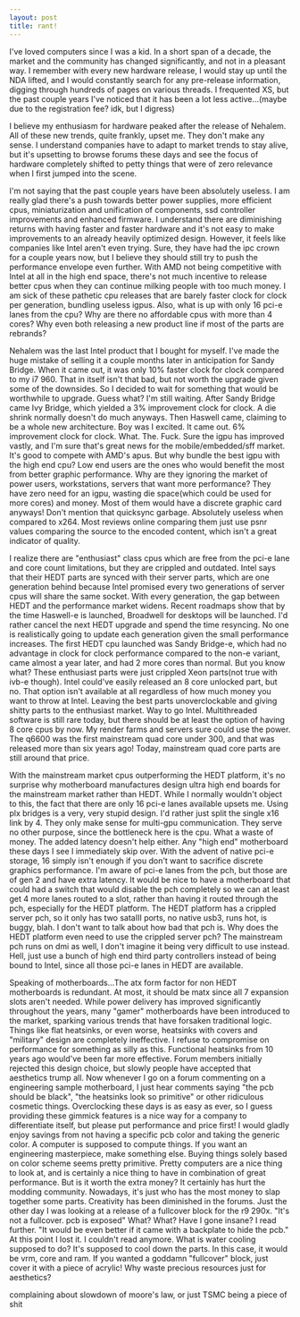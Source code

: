 ```yaml
---
layout: post
title: rant!
---
```


I've loved computers since I was a kid. In a short span of a decade, the market and the community has changed significantly, and not in a pleasant way. I remember with every new hardware release, I would stay up until the NDA lifted, and I would constantly search for any pre-release information, digging through hundreds of pages on various threads. I frequented XS, but the past couple years I've noticed that it has been a lot less active...(maybe due to the registration fee? idk, but I digress)  

I believe my enthusiasm for hardware peaked after the release of Nehalem. All of these new trends, quite frankly, upset me. They don't make any sense. I understand companies have to adapt to market trends to stay alive, but it's upsetting to browse forums these days and see the focus of hardware completely shifted to petty things that were of zero relevance when I first jumped into the scene.  

I'm not saying that the past couple years have been absolutely useless. I am really glad there's a push towards better power supplies, more efficient cpus, miniaturization and unification of components, ssd controller improvements and enhanced firmware. I understand there are diminishing returns with having faster and faster hardware and it's not easy to make improvements to an already heavily optimized design. However, it feels like companies like Intel aren't even trying. Sure, they have had the ipc crown for a couple years now, but I believe they should still try to push the performance envelope even further. With AMD not being competitive with Intel at all in the high end space, there's not much incentive to release better cpus when they can continue milking people with too much money. I am sick of these pathetic cpu releases that are barely faster clock for clock per generation, bundling useless igpus. Also, what is up with only 16 pci-e lanes from the cpu? Why are there no affordable cpus with more than 4 cores? Why even both releasing a new product line if most of the parts are rebrands?  

Nehalem was the last Intel product that I bought for myself. I've made the huge mistake of selling it a couple months later in anticipation for Sandy Bridge. When it came out, it was only 10% faster clock for clock compared to my i7 960. That in itself isn't that bad, but not worth the upgrade given some of the downsides. So I decided to wait for something that would be worthwhile to upgrade. Guess what? I'm still waiting. After Sandy Bridge came Ivy Bridge, which yielded a 3% improvement clock for clock. A die shrink normally doesn't do much anyways. Then Haswell came, claiming to be a whole new architecture. Boy was I excited. It came out. 6% improvement clock for clock. What. The. Fuck. Sure the igpu has improved vastly, and I'm sure that's great news for the mobile/embedded/sff market. It's good to compete with AMD's apus. But why bundle the best igpu with the high end cpu? Low end users are the ones who would benefit the most from better graphic performance. Why are they ignoring the market of power users, workstations, servers that want more performance? They have zero need for an igpu, wasting die space(which could be used for more cores) and money. Most of them would have a discrete graphic card anyways! Don't mention that quicksync garbage. Absolutely useless when compared to x264. Most reviews online comparing them just use psnr values comparing the source to the encoded content, which isn't a great indicator of quality.  

I realize there are "enthusiast" class cpus which are free from the pci-e lane and core count limitations, but they are crippled and outdated. Intel says that their HEDT parts are synced with their server parts, which are one generation behind because Intel promised every two generations of server cpus will share the same socket. With every generation, the gap between HEDT and the performance market widens. Recent roadmaps show that by the time Haswell-e is launched, Broadwell for desktops will be launched. I'd rather cancel the next HEDT upgrade and spend the time resyncing. No one is realistically going to update each generation given the small performance increases. The first HEDT cpu launched was Sandy Bridge-e, which had no advantage in clock for clock performance compared to the non-e variant, came almost a year later, and had 2 more cores than normal. But you know what? These enthusiast parts were just crippled Xeon parts(not true with ivb-e though). Intel could've easily released an 8 core unlocked part, but no. That option isn't available at all regardless of how much money you want to throw at Intel. Leaving the best parts unoverclockable and giving shitty parts to the enthusiast market. Way to go Intel.  Multithreaded software is still rare today, but there should be at least the option of having 8 core cpus by now. My render farms and servers sure could use the power. The q6600 was the first mainstream quad core under 300, and that was released more than six years ago! Today, mainstream quad core parts are still around that price.  

With the mainstream market cpus outperforming the HEDT platform, it's no surprise why motherboard manufactures design ultra high end boards for the mainstream market rather than HEDT. While I normally wouldn't object to this, the fact that there are only 16 pci-e lanes available upsets me. Using plx bridges is a very, very stupid design. I'd rather just split the single x16 link by 4. They only make sense for multi-gpu communication. They serve no other purpose, since the bottleneck here is the cpu. What a waste of money. The added latency doesn't help either. Any "high end" motherboard these days I see I immediately skip over. With the advent of native pci-e storage, 16 simply isn't enough if you don't want to sacrifice discrete graphics performance. I'm aware of pci-e lanes from the pch, but those are of gen 2 and have extra latency. It would be nice to have a motherboard that could had a switch that would disable the pch completely so we can at least get 4 more lanes routed to a slot, rather than having it routed through the pch, especially for the HEDT platform. The HEDT platform has a crippled server pch, so it only has two sataIII ports, no native usb3, runs hot, is buggy, blah. I don't want to talk about how bad that pch is. Why does the HEDT platform even need to use the crippled server pch? The mainstream pch runs on dmi as well, I don't imagine it being very difficult to use instead. Hell, just use a bunch of high end third party controllers instead of being bound to Intel, since all those pci-e lanes in HEDT are available.  

Speaking of motherboards...The atx form factor for non HEDT motherboards is redundant. At most, it should be matx since all 7 expansion slots aren't needed. While power delivery has improved significantly throughout the years, many "gamer" motherboards have been introduced to the market, sparking various trends that have forsaken traditional logic. Things like flat heatsinks, or even worse, heatsinks with covers and "military" design are completely ineffective. I refuse to compromise on performance for something as silly as this. Functional heatsinks from 10 years ago would've been far more effective. Forum members initially rejected this design choice, but slowly people have accepted that aesthetics trump all. Now whenever I go on a forum commenting on a engineering sample motherboard, I just hear comments saying "the pcb should be black", "the heatsinks look so primitive" or other ridiculous cosmetic things. Overclocking these days is as easy as ever, so I guess providing these gimmick features is a nice way for a company to differentiate itself, but please put performance and price first! I would gladly enjoy savings from not having a specific pcb color and taking the generic color. A computer is supposed to compute things. If you want an engineering masterpiece, make something else. Buying things solely based on color scheme seems pretty primitive.
Pretty computers are a nice thing to look at, and is certainly a nice thing to have in combination of great performance. But is it worth the extra money? It certainly has hurt the modding community. Nowadays, it's just who has the most money to slap together some parts. Creativity has been diminished in the forums. Just the other day I was looking at a release of a fullcover block for the r9 290x. "It's not a fullcover. pcb is exposed" What? What? Have I gone insane? I read further. "It would be even better if it came with a backplate to hide the pcb." At this point I lost it. I couldn't read anymore. What is water cooling supposed to do? It's supposed to cool down the parts. In this case, it would be vrm, core and ram. If you wanted a goddamn "fullcover" block, just cover it with a piece of acrylic! Why waste precious resources just for aesthetics? 

complaining about slowdown of moore's law, or just TSMC being a piece of shit
